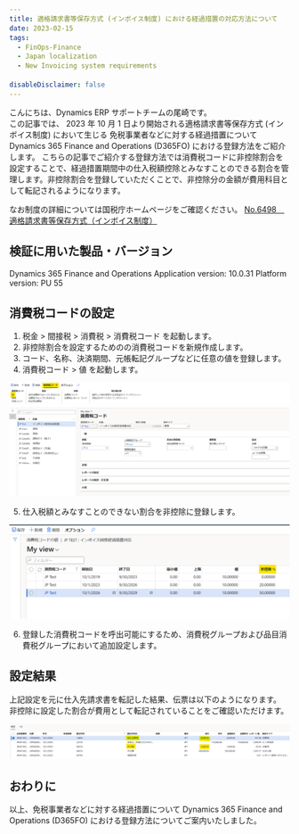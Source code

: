 ```yaml
---
title: 適格請求書等保存方式 (インボイス制度) における経過措置の対応方法について
date: 2023-02-15
tags:
  - FinOps-Finance
  - Japan localization
  - New Invoicing system requirements

disableDisclaimer: false
---
```


こんにちは、Dynamics ERP サポートチームの尾崎です。  
この記事では、 2023 年 10 月 1 日より開始される適格請求書等保存方式 (インボイス制度) において生じる
免税事業者などに対する経過措置について Dynamics 365 Finance and Operations (D365FO) における登録方法をご紹介します。
こちらの記事でご紹介する登録方法では消費税コードに非控除割合を設定することで、経過措置期間中の仕入税額控除とみなすことのできる割合を管理します。非控除割合を登録していただくことで、非控除分の金額が費用科目として転記されるようになります。

なお制度の詳細については国税庁ホームページをご確認ください。
[No.6498 適格請求書等保存方式（インボイス制度）](https://www.nta.go.jp/taxes/shiraberu/taxanswer/shohi/6498.htm)

<!-- more -->

## 検証に用いた製品・バージョン
Dynamics 365 Finance and Operations
Application version: 10.0.31
Platform version: PU 55

## 消費税コードの設定
1. 税金 > 間接税 > 消費税 > 消費税コード を起動します。
2. 非控除割合を設定するためのの消費税コードを新規作成します。
3. コード、名称、決済期間、元帳転記グループなどに任意の値を登録します。
4. 消費税コード > 値 を起動します。

![](./new-invoicing-system-requirements-transitional-measures/new-invoicing-system-requirements-transitional-measures1.png)

5. 仕入税額とみなすことのできない割合を非控除に登録します。

![](./new-invoicing-system-requirements-transitional-measures/new-invoicing-system-requirements-transitional-measures2.png)

6. 登録した消費税コードを呼出可能にするため、消費税グループおよび品目消費税グループにおいて追加設定します。

## 設定結果
上記設定を元に仕入先請求書を転記した結果、伝票は以下のようになります。
非控除に設定した割合が費用として転記されていることをご確認いただけます。

![](./new-invoicing-system-requirements-transitional-measures/new-invoicing-system-requirements-transitional-measures3.png)


## おわりに  
以上、免税事業者などに対する経過措置について Dynamics 365 Finance and Operations (D365FO) における登録方法についてご案内いたしました。
